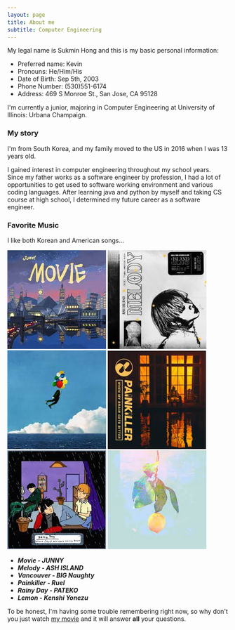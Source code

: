 ```yaml
---
layout: page
title: About me
subtitle: Computer Engineering
---
```


My legal name is Sukmin Hong and this is my basic personal information:
- Preferred name: Kevin
- Pronouns: He/Him/His
- Date of Birth: Sep 5th, 2003
- Phone Number: (530)551-6174
- Address: 469 S Monroe St., San Jose, CA 95128

I'm currently a junior, majoring in Computer Engineering at University of Illinois: Urbana Champaign.

### My story

I'm from South Korea, and my family moved to the US in 2016 when I was 13 years old. 

I gained interest in computer engineering throughout my school years. Since my father works as a software engineer by profession, I had a lot of opportunities to get used to software working environment and various coding languages. After learning java and python by myself and taking CS course at high school, I determined my future career as a software engineer.

### Favorite Music

I like both Korean and American songs...


![Movie - JUNNY](/assets/img/Movie_Junny.jpeg)
![Melody - ASH ISLAND](/assets/img/Melody_Ash.jpeg)
![Vancouver - BIG Naughty](/assets/img/vancouver_big.jpeg)
![Painkiller_Ruel](/assets/img/Painkiller_Ruel.jpeg)
![Rainy Day - Pateko](/assets/img/rainyday.jpeg)
![Lemon - Kenshi Yonezu](/assets/img/lemon.jpeg)

- ***Movie - JUNNY***
- ***Melody - ASH ISLAND***
- ***Vancouver - BIG Naughty***
- ***Painkiller - Ruel***
- ***Rainy Day - PATEKO***
- ***Lemon - Kenshi Yonezu***

To be honest, I'm having some trouble remembering right now, so why don't you just watch [my movie](https://en.wikipedia.org/wiki/The_Princess_Bride_%28film%29) and it will answer **all** your questions.
